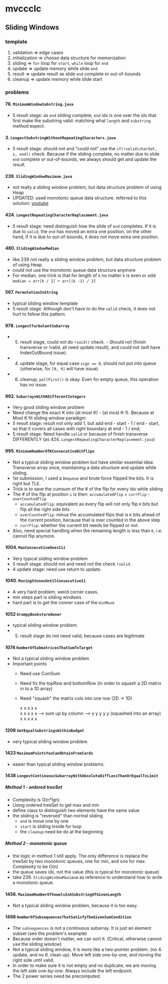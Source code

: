 # mvccclc

## Sliding Windows
### template
1. validation => edge cases
2. initialization => choose data structure for memorization
3. sliding => `for` loop for `start`, `while` loop for `end`
4. update => update memory while slide `end`
5. result => update result as slide `end` complete or out-of-bounds
6. cleanup => update memory while slide start

### problems
#### 76. `MinimumWindowSubstring.java`
* 5 result stage: as `end` sliding complete, `end` idx is one over the idx that first make the substring valid: matching what `length` and `substring` method expect.

#### 3. `LongestSubstringWithoutRepeatingCharacters.java`
* 5 result stage: should not and "could not" use the `if(!valid(charSet, s, end))` check. Because if the sliding complete, no matter due to slide `end` complete or out-of-bounds, we always should get and update the result.

#### 239. `SlidingWindowMaximum.java`
* not really a sliding window problem, but data structure problem of using Heap
* UPDATED: used monotonic queue data structure. referred to this solution: [youtube](https://youtu.be/2SXqBsTR6a8)

#### 424. `LongestRepeatingCharacterReplacement.java`
* 5 result stage: need distinguish how the slide of `end` completes. If it is due to `valid`, the `end` has moved an extra one position, on the other hand, if it is due to out-of-bounds, it does not move extra one position.

#### 480. `SlidingWindowMedian`
* like 239 not really a sliding window problem, but data structure problem of using Heap.
* could not use the monotonic queue data structure anymore
* For median, one trick is that for length of `k` no matter `k` is even or odd `median = arr[k / 2] + arr[(k -1) / 2]`

#### 567. `PermutationInString`
* typical sliding window template
* 5 result stage: Although don't have to do the `valid` check, it does not hurt to follow this pattern.

#### 978. `LongestTurbulentSubarray`
* 5. result stage, could not do `!vaid()` check. - Should not (finish transverse or !valid, all need update result), and could not (will have IndexOutBound issue).
* 4. update stage, for equal case `sign == 0`, should not put into queue (otherwise, for `[9, 9]` will have issue)
* 6. cleanup, `pollFirst()` is okay. Even for empty queue, this operation has no issue. 

#### 992. `SubarraysWithKDifferentIntegers`
* Very good sliding window problem
* Need change the exact K into (at most K) - (at most K-1). Because at Most K fit sliding window paradigm.
* 5 result stage: result not only add 1, but add end - start - 1 / end - start, so that it covers all cases with right boundary at end - 1 / end;
* 5 result stage: Need handle `valid` or because of finish transverse DIFFERENTLY (as 424. `LongestRepeatingCharacterReplacement.java`)

#### 995. `MinimumNumberOfKConsecutiveBitFlips`
* Not a typical sliding window problem but have similar essential idea: Transverse array once, maintaining a data structure and update while sliding.
* 1st submission, I used a `Dequeue` and brute force flipped the bits. It is right but TLE.
* Trick is to save the cumsum of the # of the flip for every idx while sliding
* The # of the flip at position `i` is then: `accumulatedFlip` + `currFlip` - `overCountedFlip`
    * `accumulatedFlip`: equivalent as every flip will not only flip `K` bits but flip all the right side bits
    * `overCountedFlip`: minus the accumulated flips that is `K` bits ahead of the current position, because that is over counted in the above step
    * `currFlip`: whether the current bit needs be flipped or not.
* Also, need special handling when the remaining length is less than `K`, i.e. cannot flip anymore.

#### 1004. `MaxConsecutiveOnesIii`
* Very typical sliding window problem
* 5 result stage: should not and need not the check `!valid`.
* 4 update stage: need use return to update.

#### 1040. `MovingStonesUntilConsecutiveIi`
* A very hard problem, weird corner cases.
* min steps part is sliding windows
* hard part is to get the conner case of the `minMove`


#### 1052 `GrumpyBookstoreOwner`
* typical sliding window problem
* 5. result stage do not need valid, because cases are legitimate

#### 1074 `NumberOfSubmatricesThatSumToTarget`
* Not a typical sliding window problem
* Important points
    - Need use CumSum
    - Need fix the topRow and bottomRow (in order to squash a 2D matrix in to a 1D array)
    - Need "squash" the matrix cols into one row (2D -> 1D)
    
        x x x x x    
        x x x x x  --> sum up by column --> y y y y y (squashed into an array)    
        x x x x x     

#### 1208 `GetEqualSubstringsWithinBudget`
* very typical sliding window problem

#### 1423 `MaximumPointsYouCanObtainFromCards`
* easier than typical sliding window problems.

#### 1438 `LongestContinuousSubarrayWithAbsoluteDiffLessThanOrEqualToLimit`
##### Method 1 - ordered treeSet
* Complexity is O(n*lgn)
* Using ordered treeSet to get max and min
* define class to distinguish two elements have the same value
* the sliding is "reversed" than normal sliding
    * `end` is move one by one
    * `start` is sliding inside for loop
    * the `cleanup` need be do at the beginning

 ##### Method 2 - monotonic queue          
* the logic in method 1 still apply. The only difference is replace the treeSet by two monotonic queues, one for min, and one for max. Complexity to be O(n)
* the queue saves idx, not the value (this is typical for monotonic queue)
* take 239. `SlidingWindowMaximum` as reference to understand how to write a monotonic queue. 
 
#### 1456. `MaximumNumberOfVowelsInASubstringOfGivenLength`
* Not a typical sliding window problem, because it is too easy.

#### 1498 `NumberOfSubsequencesThatSatisfyTheGivenSumCondition`
* The `subsequences` is not a continuous subarray. It is just an element subset (see the problem's example)
* Because order doesn't matter, we can sort it. (Critical, otherwise cannot use the sliding window)
* Not a typical sliding window, it is more like a two-pointer problem. (no 4. update, and no 6. clean up). Move left side one-by-one, and moving the right side until valid.
* In order to make sure it is not empty and no duplicate, we are moving the left side one-by-one. Always include the left endpoint.
* The 2 power series need be precomputed.



